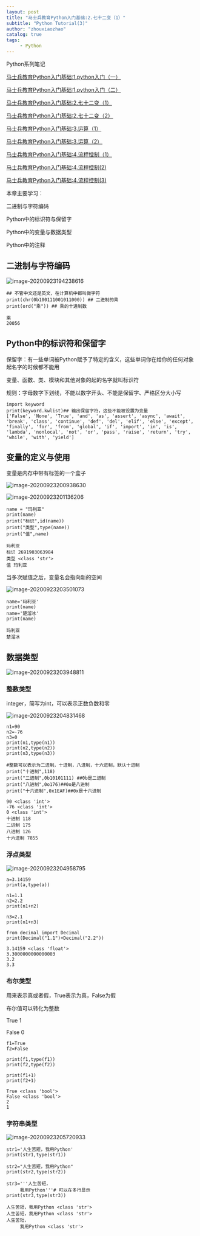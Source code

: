 ```yaml
---
layout: post
title: "马士兵教育Python入门基础:2.七十二变（1）"
subtitle: "Python Tutorial(3)"
author: "zhouxiaozhao"
catalog: true
tags:
     - Python
---
```

Python系列笔记

[马士兵教育Python入门基础:1.python入门（一）](https://www.zhouxiaozhao.cn/2020/09/10/python1/)

[马士兵教育Python入门基础:1.python入门（二）](https://www.zhouxiaozhao.cn/2020/09/12/python2/)

[马士兵教育Python入门基础:2.七十二变（1）](https://www.zhouxiaozhao.cn/2020/09/15/python3/)

[马士兵教育Python入门基础:2.七十二变（2）](https://www.zhouxiaozhao.cn/2020/09/24/python4/)

[马士兵教育Python入门基础:3.运算（1）](https://www.zhouxiaozhao.cn/2020/09/26/python5/)

[马士兵教育Python入门基础:3.运算（2）](https://www.zhouxiaozhao.cn/2020/10/15/python6/)

[马士兵教育Python入门基础:4.流程控制（1）](https://www.zhouxiaozhao.cn/2020/10/17/python7/)

[马士兵教育Python入门基础:4.流程控制(2)](https://www.zhouxiaozhao.cn/2020/10/20/python8/)

[马士兵教育Python入门基础:4.流程控制(3)](https://www.zhouxiaozhao.cn/2020/10/22/python9/)


本章主要学习：

二进制与字符编码

Python中的标识符与保留字

Python中的变量与数据类型

Python中的注释

## 二进制与字符编码

![image-20200923194238616](/img/posts/2020.9.15/image-20200923194238616.png)

```
## 不管中文还是英文，在计算机中都叫做字符
print(chr(0b100111001011000)) ## 二进制的乘
print(ord("乘")) ## 乘的十进制数

乘
20056
```

## Python中的标识符和保留字

保留字：有一些单词被Python赋予了特定的含义，这些单词你在给你的任何对象起名字的时候都不能用

变量、函数、类、模块和其他对象的起的名字就叫标识符

规则：字母数字下划线，不能以数字开头、不能是保留字、严格区分大小写

```
import keyword
print(keyword.kwlist)## 输出保留字符，这些不能被设置为变量
['False', 'None', 'True', 'and', 'as', 'assert', 'async', 'await', 'break', 'class', 'continue', 'def', 'del', 'elif', 'else', 'except', 'finally', 'for', 'from', 'global', 'if', 'import', 'in', 'is', 'lambda', 'nonlocal', 'not', 'or', 'pass', 'raise', 'return', 'try', 'while', 'with', 'yield']
```

## 变量的定义与使用

变量是内存中带有标签的一个盒子

![image-20200923200938630](/img/posts/2020.9.15/image-20200923200938630.png)

![image-20200923201136206](/img/posts/2020.9.15/image-20200923201136206.png)

```
name = "玛利亚"
print(name)
print("标识",id(name))
print("类型",type(name))
print("值",name)

玛利亚
标识 2691903063984
类型 <class 'str'>
值 玛利亚
```

当多次赋值之后，变量名会指向新的空间

![image-20200923203501073](/img/posts/2020.9.15/image-20200923203501073.png)

```
name='玛利亚'
print(name)
name='楚溜冰'
print(name)

玛利亚
楚溜冰
```

## 数据类型

![image-20200923203948811](/img/posts/2020.9.15/image-20200923203948811.png)

### 整数类型

integer，简写为int，可以表示正数负数和零

![image-20200923204831468](/img/posts/2020.9.15/image-20200923204831468.png)

```
n1=90
n2=-76
n3=0
print(n1,type(n1))
print(n2,type(n2))
print(n3,type(n3))

#整数可以表示为二进制，十进制，八进制，十六进制，默认十进制
print("十进制",118)
print("二进制",0b10101111) ##0b是二进制
print("八进制",0o176)##0o是八进制
print("十六进制",0x1EAF)##0x是十六进制

90 <class 'int'>
-76 <class 'int'>
0 <class 'int'>
十进制 118
二进制 175
八进制 126
十六进制 7855
```



### 浮点类型

![image-20200923204958795](/img/posts/2020.9.15/image-20200923204958795.png)

```
a=3.14159
print(a,type(a))

n1=1.1
n2=2.2
print(n1+n2)

n3=2.1
print(n1+n3)

from decimal import Decimal
print(Decimal("1.1")+Decimal("2.2"))

3.14159 <class 'float'>
3.3000000000000003
3.2
3.3
```

### 布尔类型

用来表示真或者假，True表示为真，False为假

布尔值可以转化为整数

True 1

False 0

```
f1=True
f2=False

print(f1,type(f1))
print(f2,type(f2))

print(f1+1)
print(f2+1)

True <class 'bool'>
False <class 'bool'>
2
1
```

### 字符串类型

![image-20200923205720933](/img/posts/2020.9.15/image-20200923205720933.png)

```
str1='人生苦短，我用Python'
print(str1,type(str1))

str2="人生苦短，我用Python"
print(str2,type(str2))

str3='''人生苦短，
     我用Python'''# 可以在多行显示
print(str3,type(str3))

人生苦短，我用Python <class 'str'>
人生苦短，我用Python <class 'str'>
人生苦短，
     我用Python <class 'str'>
```
